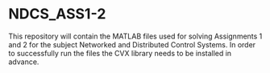 # NDCS_ASS1-2
This repository will contain the MATLAB files used for solving Assignments 1 and 2 for the subject Networked and Distributed Control Systems.
In order to successfully run the files the CVX library needs to be installed in advance. 
